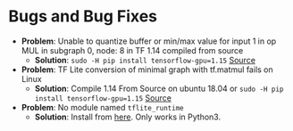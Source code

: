# Bugs and Bug Fixes
- **Problem**: Unable to quantize buffer or min/max value for input 1 in op MUL in subgraph 0, node: 8 in TF 1.14 compiled from source
    - **Solution**: `sudo -H pip install tensorflow-gpu=1.15` [Source](https://github.com/tensorflow/tensorflow/issues/30838)
- **Problem**: TF Lite conversion of minimal graph with tf.matmul fails on Linux
    - **Solution**: Compile 1.14 From Source on ubuntu 18.04 or `sudo -H pip install tensorflow-gpu=1.15` [Source](https://github.com/tensorflow/tensorflow/issues/27640)
- **Problem**: No module named `tflite_runtime`
    - **Solution**: Install from [here](https://www.tensorflow.org/lite/guide/python). Only works in Python3.